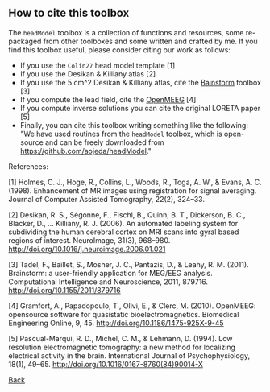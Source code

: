 ## How to cite this toolbox
The `headModel` toolbox is a collection of functions and resources, some re-packaged from other toolboxes and some written and crafted by me. If you find this toolbox useful, please consider citing our work as follows:

* If you use the `Colin27` head model template [1]
* If you use the Desikan & Killiany atlas [2]
* If you use the 5 cm^2 Desikan & Killiany atlas, cite the [Bainstorm](http://neuroimage.usc.edu/brainstorm/) toolbox [3]
* If you compute the lead field, cite the  [OpenMEEG](https://openmeeg.github.io/) [4]
* If you compute inverse solutions you can cite the original LORETA paper [5]
* Finally, you can cite this toolbox writing something like the following: "We have used routines from the `headModel` toolbox, which is open-source and can be freely downloaded from https://github.com/aojeda/headModel."

References:
 
[1] Holmes, C. J., Hoge, R., Collins, L., Woods, R., Toga, A. W., & Evans, A. C. (1998). Enhancement of MR images using registration for signal averaging. Journal of Computer Assisted Tomography, 22(2), 324–33.

[2] Desikan, R. S., Ségonne, F., Fischl, B., Quinn, B. T., Dickerson, B. C., Blacker, D., … Killiany, R. J. (2006). An automated labeling system for subdividing the human cerebral cortex on MRI scans into gyral based regions of interest. NeuroImage, 31(3), 968–980. http://doi.org/10.1016/j.neuroimage.2006.01.021

[3] Tadel, F., Baillet, S., Mosher, J. C., Pantazis, D., & Leahy, R. M. (2011). Brainstorm: a user-friendly application for MEG/EEG analysis. Computational Intelligence and Neuroscience, 2011, 879716. http://doi.org/10.1155/2011/879716

[4] Gramfort, A., Papadopoulo, T., Olivi, E., & Clerc, M. (2010). OpenMEEG: opensource software for quasistatic bioelectromagnetics. Biomedical Engineering Online, 9, 45. http://doi.org/10.1186/1475-925X-9-45

[5] Pascual-Marqui, R. D., Michel, C. M., & Lehmann, D. (1994). Low resolution electromagnetic tomography: a new method for localizing electrical activity in the brain. International Journal of Psychophysiology, 18(1), 49–65. http://doi.org/10.1016/0167-8760(84)90014-X

[Back](https://github.com/aojeda/headModel/blob/master/doc/Documentation.md)